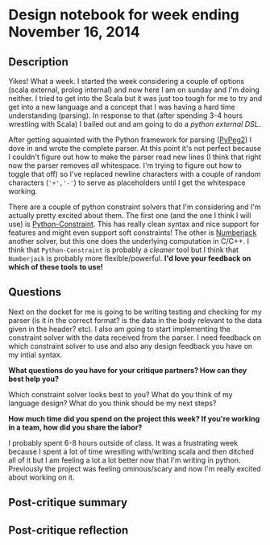 # Design notebook for week ending November 16, 2014

## Description

Yikes! What a week. I started the week considering a couple of options (scala external, prolog internal) and now here I am on sunday and I'm doing neither. I tried to get into the Scala but it was just too tough for me to try and get into a new language and a concept that I was having a hard time understanding (parsing). In response to that (after spending 3-4 hours wrestling with Scala) I bailed out and am going to do a _python external DSL_.

After getting aquainted with the Python framework for parsing ([PyPeg2](http://fdik.org/pyPEG/)) I dove in and wrote the complete parser. At this point it's not perfect because I couldn't figure out how to make the parser read new lines (I think that right now the parser removes _all_ whitespace. I'm trying to figure out how to toggle that off) so I've replaced newline characters with a couple of random characters (`'+','-'`) to serve as placeholders until I get the whitespace working. 

There are a couple of python constraint solvers that I'm considering and I'm actually pretty excited about them. The first one (and the one I think I will use) is [Python-Constraint](https://labix.org/python-constraint). This has really clean syntax and nice support for features and might even support soft constraints! The other is [Numberjack](http://numberjack.ucc.ie) another solver, but this one does the underlying computation in C/C++. I think that `Python-Constraint` is probably a _cleaner_ tool but I think that `Numberjack` is probably more flexible/powerful. __I'd love your feedback on which of these tools to use!__

## Questions

Next on the docket for me is going to be writing testing and checking for my parser (is it in the correct format? is the data in the body relevant to the data given in the header? etc). I also am going to start implementing the constraint solver with the data received from the parser. I need feedback on which constraint solver to use and also any design feedback you have on my intial syntax. 

**What questions do you have for your critique partners? How can they best help
you?**

Which constraint solver looks best to you? What do you think of my language design? What do you think should be my next steps?

**How much time did you spend on the project this week? If you're working in a
team, how did you share the labor?**

I probably spent 6-8 hours outside of class. It was a frustrating week because I spent a lot of time wrestling with/writing scala and then ditched all of it but I am feeling a lot a lot better now that I'm writing in python. Previously the project was feeling ominous/scary and now I'm really excited about working on it.

## Post-critique summary

## Post-critique reflection
